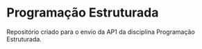 # Programação Estruturada
Repositório criado para o envio da AP1 da disciplina Programação Estruturada.
